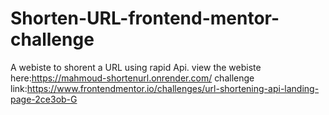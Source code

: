 # Shorten-URL-frontend-mentor-challenge
A webiste to shorent a URL using rapid Api.
view the webiste here:https://mahmoud-shortenurl.onrender.com/
challenge link:https://www.frontendmentor.io/challenges/url-shortening-api-landing-page-2ce3ob-G
